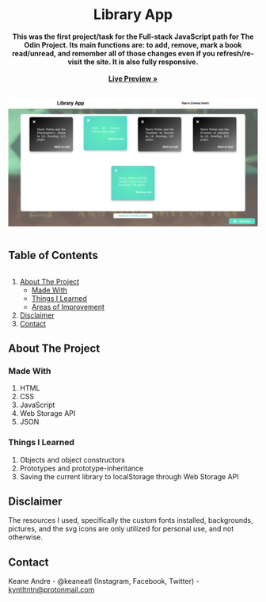 <p align="center">
  <h1 align="center">Library App</h1>
  <p align="center">
    <strong>This was the first project/task for the Full-stack JavaScript path for The Odin Project. Its main functions are: to add, remove, mark a book read/unread, and remember all of those changes even if you refresh/re-visit the site. It is also fully responsive.</strong>
     <br /><br />
    <a href="https://keaneatl.github.io/library/" target="_blank"><strong>Live Preview »</strong></a>
    <br /><br />
  </p>
</p>

<a href="https://keaneatl.github.io/library/" target="_blank"><img src="/images/livepreview.png" alt="Library App Live Preview"></a>

<h2 style="display: inline-block">Table of Contents</h2>
<ol>
  <li>
    <a href="#about-the-project">About The Project</a>
    <ul>
      <li><a href="#made-with">Made With</a></li>
      <li><a href="#things-i-learned">Things I Learned</a></li>
      <li><a href="#areas-of-improvement">Areas of Improvement</a></li>
    </ul>
  </li>

  <li><a href="#disclaimer">Disclaimer</a></li>
  <li><a href="#contact">Contact</a></li>
</ol>

## About The Project

### Made With

1. HTML
2. CSS
3. JavaScript
4. Web Storage API
5. JSON

### Things I Learned

1. Objects and object constructors
2. Prototypes and prototype-inheritance
3. Saving the current library to localStorage through Web Storage API

## Disclaimer

The resources I used, specifically the custom fonts installed, backgrounds, pictures, and the svg icons are only utilized for personal use, and not otherwise.

## Contact

Keane Andre - @keaneatl (Instagram, Facebook, Twitter) - <a href="mailto:kyntltntn@protonmail.com">kyntltntn@protonmail.com</a>
